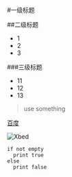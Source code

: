 #一级标题

##二级标题

* 1
* 2
* 3

###三级标题



- 11
- 12
- 13

> use something

[百度](www.baidu.com)

![Xbed](http://www.xbed.com.cn/project/resources/image/index_logo.png)


	if not empty
	  print true
	else
	  print false
